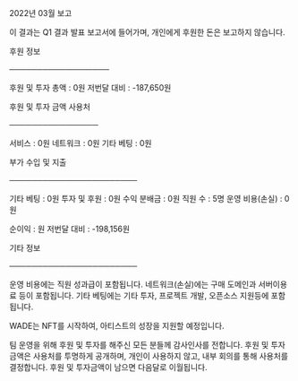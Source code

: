 2022년 03월 보고

이 결과는 Q1 결과 발표 보고서에 들어가며, 개인에게 후원한 돈은 보고하지 않습니다.


후원 정보

──────────────────

후원 및 투자 총액 : 0원
저번달 대비 : -187,650원


후원 및 투자 금액 사용처

────────────────

서비스 : 0원
네트워크 : 0원
기타 베팅 : 0원


부가 수입 및 지출

───────────────────────

기타 베팅 : 0원
투자 및 후원 : 0원
수익 분배금 : 0원
직원 수 : 5명
운영 비용(손실) : 0원

순이익 : 원
저번달 대비 : -198,156원


기타 정보

───────────────────────

운영 비용에는 직원 성과급이 포함됩니다.
네트워크(손실)에는 구매 도메인과 서버이용료 등이 포함됩니다.
기타 베팅에는 기타 투자, 프로젝트 개발, 오픈소스 지원등에 포함됩니다.

WADE는 NFT를 시작하여, 아티스트의 성장을 지원할 예정입니다.

팀 운영을 위해 후원 및 투자를 해주신 모든 분들께 감사인사를 전합니다.
후원 및 투자금액은 사용처를 투명하게 공개하며, 개인이 사용하지 않고, 내부 회의를 통해 사용처를 결정합니다.
후원 및 투자금액이 남으면 다음달로 이월됩니다.
